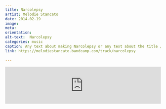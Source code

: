 ```yaml
---
title: Narcolepsy
artist: Melodie Stancato
date: 2014-02-19
image: 
meta: 
orientation:
alt-text:  Narcolepsy
categories: music
caption: Any text about making Narcolepsy or any text about the title / artist
link: https://melodiestancato.bandcamp.com/track/narcolepsy
 
---
```



<iframe style="border: 0; width: 100%; height: 120px;" src="https://bandcamp.com/EmbeddedPlayer/track=3972275247/size=large/bgcol=ffffff/linkcol=0687f5/tracklist=false/artwork=small/transparent=true/" seamless><a href="http://melodiestancato.bandcamp.com/track/narcolepsy">Narcolepsy by Melodie Stancato</a></iframe>